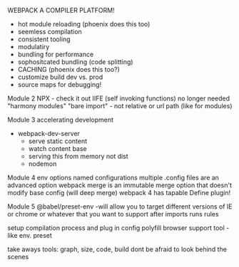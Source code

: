 WEBPACK A COMPILER PLATFORM!

* hot module reloading (phoenix does this too)
* seemless compilation
* consistent tooling
* modulatiry
* bundling for performance
* sophositcated bundling (code splitting)
* CACHING (phoenix does this too?)
* customize build dev vs. prod
* source maps for debugging!

Module 2
NPX - check it out
IIFE (self invoking functions) no longer needed
"harmony modules"
"bare import" - not relative or url path (like for modules)

Module 3 accelerating development
* webpack-dev-server
  * serve static content
  * watch content base
  * serving this from memory not dist
  * nodemon

Module 4
env options
named configurations
multiple .config files are an advanced option
webpack merge is an immutable merge option that doesn't modify base config (will deep merge)
webpack 4 has tapable
Define plugin!

Module 5
@babel/preset-env -will allow you to target different versions of IE or chrome or whatever that you want to support
after imports runs rules

setup compilation process and plug in config
polyfill
browser support
tool - like env. preset

take aways
tools: graph, size, code, build
dont be afraid to look behind the scenes
